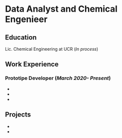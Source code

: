 # Data Analyst and Chemical Engenieer

## Education
Lic. Chemical Engineering at UCR (*In process*)

## Work Experience
### Prototipe Developer (*March 2020- Present*)
*
*
*
## Projects
*
*


